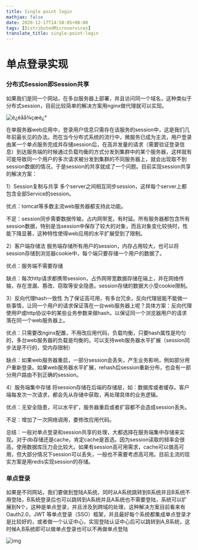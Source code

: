 ```yaml
---
title: Single point login
mathjax: false
date: 2020-12-17T14:58:05+08:00
tags: [DistributedMicroservices]
translate_title: single-point-login
---
```


# 单点登录实现

### 分布式Session即Session共享

如果我们是同一个网站，在多台服务器上部署，并且访问同一个域名，这种类似于分布式session，目前比较简单的解决方案用nginx做代理就可以实现。

![è¿éåå¾çæè¿°](https://cdn.kayleh.top/gh/kayleh/cdn2/单点登录实现/20180517164650663.png)



在单服务器web应用中，登录用户信息只需存在该服务的session中，这是我们几年前最长见的办法。而在当今分布式系统的流行中，微服务已成为主流，用户登录由某一个单点服务完成并存储session后，在高并发量的请求（需要验证登录信息）到达服务端的时候通过负载均衡的方式分发到集群中的某个服务器，这样就有可能导致同一个用户的多次请求被分发到集群的不同服务器上，就会出现取不到session数据的情况，于是session的共享就成了一个问题。目前实现session共享的解决方案：



1）Session复制与共享 多个server之间相互同步session，这样每个server上都包含全部Service的session。

优点：tomcat等多数主流web服务器都支持此功能。

不足：session同步需要数据传输，占内网带宽，有时延。所有服务器都包含所有session数据，特别是当session中保存了较大的对象，而且对象变化较快时，性能下降显著，这种特性使得web应用的水平扩展受到了限制。

2）客户端存储法 服务端存储所有用户的session，内存占用较大，也可以将session存储到浏览器cookie中，每个端只要存储一个用户的数据了。

优点：服务端不需要存储

缺点：每次http请求都携带session，占外网带宽数据存储在端上，并在网络传输，存在泄漏、篡改、窃取等安全隐患。session存储的数据大小受cookie限制。



3）反向代理hash一致性  为了保证高可用，有多台冗余，反向代理层能不能做一些事情，让同一个用户的请求保证落在一台web服务器上呢？具体方案：反向代理使用IP或http协议中的某些业务参数来做hash，以保证同一个浏览器用户的请求落在同一个web服务器上。

优点：只需要改nginx配置，不用改应用代码，负载均衡，只要hash属性是均匀的，多台web服务器的负载是均衡的。可以支持web服务器水平扩展（session同步法是不行的，受内存限制）

缺点：如果web服务器重启，一部分session会丢失，产生业务影响，例如部分用户重新登录。如果web服务器水平扩展，rehash后session重新分布，也会有一部分用户路由不到正确的session。

4）服务端集中存储 将session存储在后端的存储层，如：数据库或者缓存。客户端每发次一次请求，都会先从存储中获取，再处理具体的业务逻辑。

优点：无安全隐患，可以水平扩，服务器重启或者扩容都不会造成session丢失。

不足：增加了一次网络调用，要修改应用代码。

总结：一般对单点登录和session共享的处理，大都选择在服务端集中存储来实现。对于db存储还是cache，肯定cache是首选。因为session读取的频率会很高，使用数据库压力会比较大。如果有session高可用需求，cache可以做高可用，但大部分情况下session可以丢失，一般也不需要考虑高可用。目前主流的现实方案是用redis实现session的存储。

### 单点登录

如果是不同网站，我们要做到登陆A系统，同时从A系统跳转到B系统并且B系统不用登陆，B系统登录后也可以跳转到A系统并且A系统也不需要登陆，系统可以扩展到N个，这种是单点登录，并且涉及到跨域的处理，这种解决方案目前看来有Oauth2.0，JWT 等单点登录（SSO）框架，并且最好每个系统都集成单点登录才是比较好的，或者做一个认证中心，实现登陆认证中心后可以跳转到A,B系统，这时候A,B系统即可以做单点登录也可以不再做单点登陆

![img](https://cdn.kayleh.top/gh/kayleh/cdn2/单点登录实现/20180302091422572.png)

 
